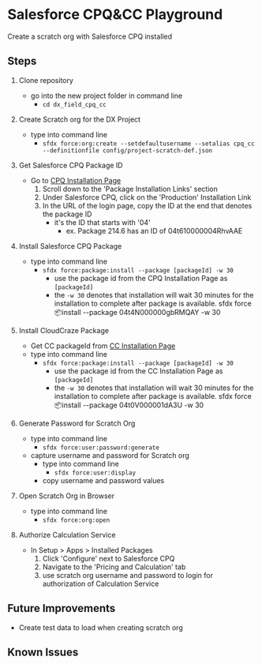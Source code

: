 # Salesforce CPQ&CC Playground

Create a scratch org with Salesforce CPQ installed

## Steps

1. Clone repository
    - go into the new project folder in command line
        - `cd dx_field_cpq_cc`
2. Create Scratch org for the DX Project
    - type into command line
        - `sfdx force:org:create --setdefaultusername --setalias cpq_cc --definitionfile config/project-scratch-def.json`
3. Get Salesforce CPQ Package ID
    - Go to [CPQ Installation Page](http://steelbrick2.force.com/InstallPremium)
        1. Scroll down to the 'Package Installation Links' section
        2. Under Salesforce CPQ, click on the 'Production' Installation Link
        3. In the URL of the login page, copy the ID at the end that denotes the package ID
            - it's the ID that starts with '04'
                - ex. Package 214.6 has an ID of 04t610000004RhvAAE
        
4. Install Salesforce CPQ Package
    - type into command line
        - `sfdx force:package:install --package [packageId] -w 30`
            - use the package id from the CPQ Installation Page as `[packageId]`
            - the `-w 30` denotes that installation will wait 30 minutes for the installation to complete after package is available.
        sfdx force:package:install --package 04t4N000000gbRMQAY -w 30
5. Install CloudCraze Package
    - Get CC packageId from [CC Installation Page](https://help.salesforce.com/articleView?id=000349060&type=1&mode=1)
    - type into command line
        - `sfdx force:package:install --package [packageId] -w 30`
            - use the package id from the CC Installation Page as `[packageId]`
            - the `-w 30` denotes that installation will wait 30 minutes for the installation to complete after package is available.
        sfdx force:package:install --package 04t0V000001dA3U -w 30
6. Generate Password for Scratch Org
    - type into command line
        - `sfdx force:user:password:generate`
    - capture username and password for Scratch org
        - type into command line
            - `sfdx force:user:display`
        - copy username and password values
7. Open Scratch Org in Browser
    - type into command line
        - `sfdx force:org:open`
8. Authorize Calculation Service
    - In Setup > Apps > Installed Packages
        1. Click 'Configure' next to Salesforce CPQ
        2. Navigate to the 'Pricing and Calculation' tab
        3. use scratch org username and password to login for authorization of Calculation Service

## Future Improvements

- Create test data to load when creating scratch org

## Known Issues